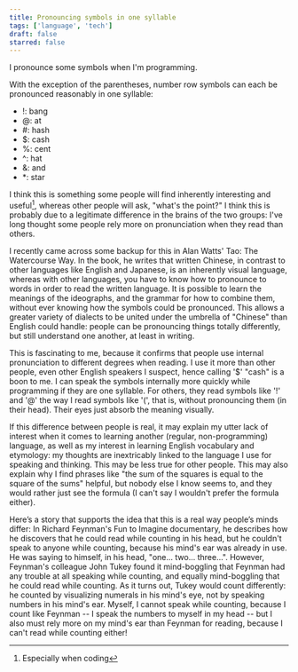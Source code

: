 ```yaml
---
title: Pronouncing symbols in one syllable
tags: ['language', 'tech']
draft: false
starred: false
---
```


I pronounce some symbols when I'm programming.

With the exception of the parentheses, number row symbols can each be pronounced reasonably in one syllable:

- !: bang
- @: at
- #: hash
- $: cash
- %: cent
- ^: hat
- &: and
- \*: star

I think this is something some people will find inherently interesting and useful[^1], whereas other people will ask, "what's the point?" I think this is probably due to a legitimate difference in the brains of the two groups: I've long thought some people rely more on pronunciation when they read than others.

I recently came across some backup for this in Alan Watts' Tao: The Watercourse Way. In the book, he writes that written Chinese, in contrast to other languages like English and Japanese, is an inherently visual language, whereas with other languages, you have to know how to pronounce to words in order to read the written language. It is possible to learn the meanings of the ideographs, and the grammar for how to combine them, without ever knowing how the symbols could be pronounced. This allows a greater variety of dialects to be united under the umbrella of "Chinese" than English could handle: people can be pronouncing things totally differently, but still understand one another, at least in writing.

This is fascinating to me, because it confirms that people use internal pronunciation to different degrees when reading. I use it more than other people, even other English speakers I suspect, hence calling '$' "cash" is a boon to me. I can speak the symbols internally more quickly while programming if they are one syllable. For others, they read symbols like '!' and '@' the way I read symbols like '(', that is, without pronouncing them (in their head). Their eyes just absorb the meaning visually.

If this difference between people is real, it may explain my utter lack of interest when it comes to learning another (regular, non-programming) language, as well as my interest in learning English vocabulary and etymology: my thoughts are inextricably linked to the language I use for speaking and thinking. This may be less true for other people. This may also explain why I find phrases like "the sum of the squares is equal to the square of the sums" helpful, but nobody else I know seems to, and they would rather just see the formula (I can't say I wouldn't prefer the formula either).

Here’s a story that supports the idea that this is a real way people’s minds differ: In Richard Feynman's Fun to Imagine documentary, he describes how he discovers that he could read while counting in his head, but he couldn't speak to anyone while counting, because his mind's ear was already in use. He was saying to himself, in his head, "one... two... three...". However, Feynman's colleague John Tukey found it mind-boggling that Feynman had any trouble at all speaking while counting, and equally mind-boggling that he could read while counting. As it turns out, Tukey would count differently: he counted by visualizing numerals in his mind's eye, not by speaking numbers in his mind's ear. Myself, I cannot speak while counting, because I count like Feynman -- I speak the numbers to myself in my head -- but I also must rely more on my mind's ear than Feynman for reading, because I can't read while counting either!

[^1]: Especially when coding
